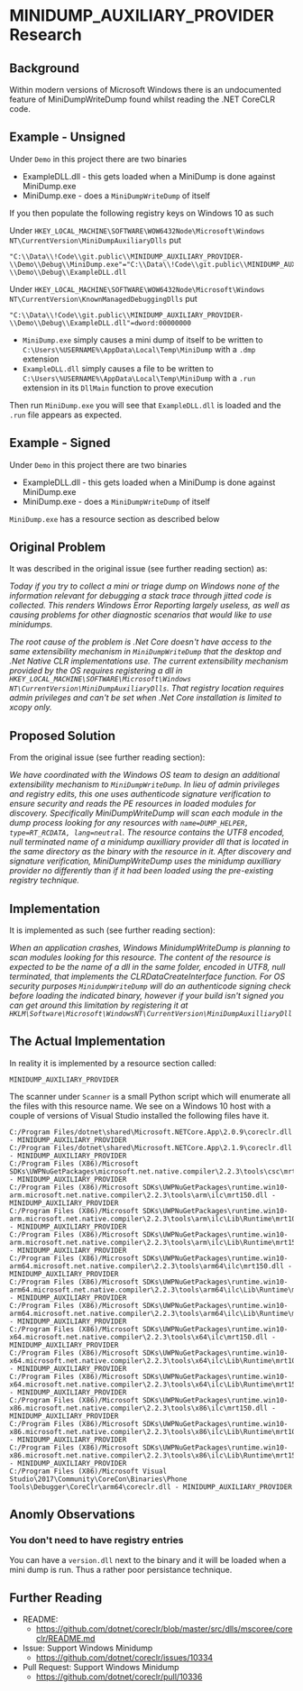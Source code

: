 # MINIDUMP_AUXILIARY_PROVIDER Research

## Background
Within modern versions of Microsoft Windows there is an undocumented feature of MiniDumpWriteDump found whilst reading the .NET CoreCLR code.

## Example - Unsigned 

Under `Demo` in this project there are two binaries
* ExampleDLL.dll - this gets loaded when a MiniDump is done against MiniDump.exe
* MiniDump.exe - does a `MiniDumpWriteDump` of itself

If you then populate the following registry keys on Windows 10 as such

Under `HKEY_LOCAL_MACHINE\SOFTWARE\WOW6432Node\Microsoft\Windows NT\CurrentVersion\MiniDumpAuxiliaryDlls` put
```
"C:\\Data\\!Code\\git.public\\MINIDUMP_AUXILIARY_PROVIDER-\\Demo\\Debug\\MiniDump.exe"="C:\\Data\\!Code\\git.public\\MINIDUMP_AUXILIARY_PROVIDER-\\Demo\\Debug\\ExampleDLL.dll
```

Under `HKEY_LOCAL_MACHINE\SOFTWARE\WOW6432Node\Microsoft\Windows NT\CurrentVersion\KnownManagedDebuggingDlls` put
```
"C:\\Data\\!Code\\git.public\\MINIDUMP_AUXILIARY_PROVIDER-\\Demo\\Debug\\ExampleDLL.dll"=dword:00000000
```

* `MiniDump.exe` simply causes a mini dump of itself to be written to `C:\Users\%USERNAME%\AppData\Local\Temp\MiniDump` with a `.dmp` extension
* `ExampleDLL.dll` simply causes a file to be written to `C:\Users\%USERNAME%\AppData\Local\Temp\MiniDump` with a `.run` extension in its `DllMain` function to prove execution

Then run `MiniDump.exe` you will see that `ExampleDLL.dll` is loaded and the `.run` file appears as expected.

## Example - Signed

 Under `Demo` in this project there are two binaries
* ExampleDLL.dll - this gets loaded when a MiniDump is done against MiniDump.exe
* MiniDump.exe - does a `MiniDumpWriteDump` of itself

`MiniDump.exe` has a resource section as described below

## Original Problem
It was described in the original issue (see further reading section) as:

_Today if you try to collect a mini or triage dump on Windows none of the information relevant for debugging a stack trace through jitted code is collected. This renders Windows Error Reporting largely useless, as well as causing problems for other diagnostic scenarios that would like to use minidumps._

_The root cause of the problem is .Net Core doesn't have access to the same extensibility mechanism in `MiniDumpWriteDump` that the desktop and .Net Native CLR implementations use. The current extensibility mechanism provided by the OS requires registering a dll in `HKEY_LOCAL_MACHINE\SOFTWARE\Microsoft\Windows NT\CurrentVersion\MiniDumpAuxiliaryDlls`. That registry location requires admin privileges and can't be set when .Net Core installation is limited to xcopy only._

## Proposed Solution

From the original issue (see further reading section):

_We have coordinated with the Windows OS team to design an additional extensibility mechanism to `MiniDumpWriteDump`. In lieu of admin privileges and registry edits, this one uses authenticode signature verification to ensure security and reads the PE resources in loaded modules for discovery. Specifically MiniDumpWriteDump will scan each module in the dump process looking for any resources with `name=DUMP_HELPER, type=RT_RCDATA, lang=neutral`. The resource contains the UTF8 encoded, null terminated name of a minidump auxilliary provider dll that is located in the same directory as the binary with the resource in it. After discovery and signature verification, MiniDumpWriteDump uses the minidump auxilliary provider no differently than if it had been loaded using the pre-existing registry technique._

## Implementation
It is implemented as such (see further reading section):

_When an application crashes, Windows MinidumpWriteDump is planning to scan modules looking for this resource. The content of the resource is expected to be the name of a dll in the same folder, encoded in UTF8, null terminated, that implements the CLRDataCreateInterface function. For OS security purposes `MinidumpWriteDump` will do an authenticode signing check before loading the indicated binary, however if your build isn't signed you can get around this limitation by registering it at `HKLM\Software\Microsoft\WindowsNT\CurrentVersion\MiniDumpAuxilliaryDll`_

## The Actual Implementation
In reality it is implemented by a resource section called:

`MINIDUMP_AUXILIARY_PROVIDER`

The scanner under `Scanner` is a small Python script which will enumerate all the files with this resource name. We see on a Windows 10 host with a couple of versions of Visual Studio installed the following files have it.

```
C:/Program Files/dotnet\shared\Microsoft.NETCore.App\2.0.9\coreclr.dll - MINIDUMP_AUXILIARY_PROVIDER
C:/Program Files/dotnet\shared\Microsoft.NETCore.App\2.1.9\coreclr.dll - MINIDUMP_AUXILIARY_PROVIDER
C:/Program Files (X86)/Microsoft SDKs\UWPNuGetPackages\microsoft.net.native.compiler\2.2.3\tools\csc\mrt150.dll - MINIDUMP_AUXILIARY_PROVIDER
C:/Program Files (X86)/Microsoft SDKs\UWPNuGetPackages\runtime.win10-arm.microsoft.net.native.compiler\2.2.3\tools\arm\ilc\mrt150.dll - MINIDUMP_AUXILIARY_PROVIDER
C:/Program Files (X86)/Microsoft SDKs\UWPNuGetPackages\runtime.win10-arm.microsoft.net.native.compiler\2.2.3\tools\arm\ilc\Lib\Runtime\mrt100_app.dll - MINIDUMP_AUXILIARY_PROVIDER
C:/Program Files (X86)/Microsoft SDKs\UWPNuGetPackages\runtime.win10-arm.microsoft.net.native.compiler\2.2.3\tools\arm\ilc\Lib\Runtime\mrt150.dll - MINIDUMP_AUXILIARY_PROVIDER
C:/Program Files (X86)/Microsoft SDKs\UWPNuGetPackages\runtime.win10-arm64.microsoft.net.native.compiler\2.2.3\tools\arm64\ilc\mrt150.dll - MINIDUMP_AUXILIARY_PROVIDER
C:/Program Files (X86)/Microsoft SDKs\UWPNuGetPackages\runtime.win10-arm64.microsoft.net.native.compiler\2.2.3\tools\arm64\ilc\Lib\Runtime\mrt100_app.dll - MINIDUMP_AUXILIARY_PROVIDER
C:/Program Files (X86)/Microsoft SDKs\UWPNuGetPackages\runtime.win10-arm64.microsoft.net.native.compiler\2.2.3\tools\arm64\ilc\Lib\Runtime\mrt150.dll - MINIDUMP_AUXILIARY_PROVIDER
C:/Program Files (X86)/Microsoft SDKs\UWPNuGetPackages\runtime.win10-x64.microsoft.net.native.compiler\2.2.3\tools\x64\ilc\mrt150.dll - MINIDUMP_AUXILIARY_PROVIDER
C:/Program Files (X86)/Microsoft SDKs\UWPNuGetPackages\runtime.win10-x64.microsoft.net.native.compiler\2.2.3\tools\x64\ilc\Lib\Runtime\mrt100_app.dll - MINIDUMP_AUXILIARY_PROVIDER
C:/Program Files (X86)/Microsoft SDKs\UWPNuGetPackages\runtime.win10-x64.microsoft.net.native.compiler\2.2.3\tools\x64\ilc\Lib\Runtime\mrt150.dll - MINIDUMP_AUXILIARY_PROVIDER
C:/Program Files (X86)/Microsoft SDKs\UWPNuGetPackages\runtime.win10-x86.microsoft.net.native.compiler\2.2.3\tools\x86\ilc\mrt150.dll - MINIDUMP_AUXILIARY_PROVIDER
C:/Program Files (X86)/Microsoft SDKs\UWPNuGetPackages\runtime.win10-x86.microsoft.net.native.compiler\2.2.3\tools\x86\ilc\Lib\Runtime\mrt100_app.dll - MINIDUMP_AUXILIARY_PROVIDER
C:/Program Files (X86)/Microsoft SDKs\UWPNuGetPackages\runtime.win10-x86.microsoft.net.native.compiler\2.2.3\tools\x86\ilc\Lib\Runtime\mrt150.dll - MINIDUMP_AUXILIARY_PROVIDER
C:/Program Files (X86)/Microsoft Visual Studio\2017\Community\CoreCon\Binaries\Phone Tools\Debugger\CoreClr\arm64\coreclr.dll - MINIDUMP_AUXILIARY_PROVIDER
```

## Anomly Observations

### You don't need to have registry entries

You can have a `version.dll` next to the binary and it will be loaded when a mini dump is run. Thus a rather poor persistance technique.

## Further Reading
* README: 
  * https://github.com/dotnet/coreclr/blob/master/src/dlls/mscoree/coreclr/README.md
* Issue: Support Windows Minidump
  * https://github.com/dotnet/coreclr/issues/10334
* Pull Request: Support Windows Minidump
  * https://github.com/dotnet/coreclr/pull/10336